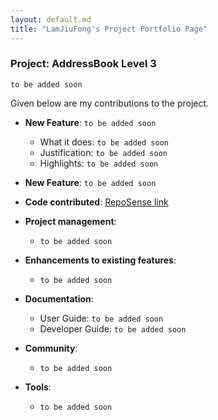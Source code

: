 ```yaml
---
layout: default.md
title: "LamJiuFong's Project Portfolio Page"
---
```


### Project: AddressBook Level 3

`to be added soon`

Given below are my contributions to the project.

* **New Feature**: `to be added soon`
  * What it does: `to be added soon`
  * Justification: `to be added soon`
  * Highlights: `to be added soon`

* **New Feature**: `to be added soon`

* **Code contributed**: [RepoSense link](https://nus-cs2103-ay2324s1.github.io/tp-dashboard/?search=LamJiuFong&breakdown=false&sort=groupTitle%20dsc&sortWithin=title&since=2023-09-22&timeframe=commit&mergegroup=&groupSelect=groupByRepos)

* **Project management**:
  * `to be added soon`

* **Enhancements to existing features**:
  * `to be added soon`

* **Documentation**:
  * User Guide: `to be added soon`
  * Developer Guide: `to be added soon`

* **Community**:
  * `to be added soon`

* **Tools**:
  * `to be added soon`
